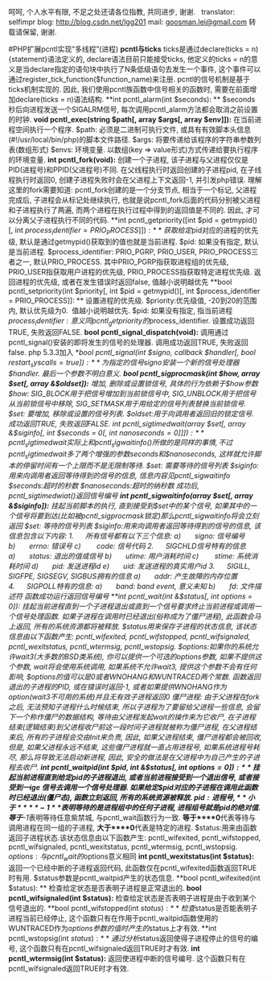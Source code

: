 呵呵, 个人水平有限, 不足之处还请各位指教, 共同进步, 谢谢.
 
translator: selfimpr
blog: http://blog.csdn.net/lgg201
mail: goosman.lei@gmail.com
转载请保留, 谢谢.
 

#PHP扩展pcntl实现”多线程”(进程)
**pcntl与ticks**
ticks是通过declare(ticks = n) {statement}语法定义的, declare语法目前只能接受ticks, 他定义的ticks = n的意义是当declare指定的语句块中执行了N条低级语句去发生一个事件, 这个事件可以通过register_tick_function($function_name)来注册.
pcntl的信号机制是基于ticks机制实现的. 因此, 我们使用pcntl族函数中信号相关的函数时, 需要在前面增加declare(ticks = n)语法结构.
**int pcntl_alarm(int
$seconds): **
$seconds秒后向进程发送一个SIGALRM信号, 每次调用pcntl_alarm方法都会取消之前设置的时钟.
**void pcntl_exec(string
$path[, array $args[, array $env]]):**
在当前进程空间执行一个程序. 
$path: 必须是二进制可执行文件, 或具有有效脚本头信息(#!/usr/local/bin/php)的脚本文件路径.
$args: 将要传递给该程序的字符串参数列表(数组形式)
$envs: 环境变量. 以数组(key => value形式)方式传递给要执行程序的环境变量.
**int
pcntl_fork(void):**
创建一个子进程, 该子进程与父进程仅仅是PID(进程号)和PPID(父进程号)不同.
在父线程执行时返回创建的子进程pid, 在子线程执行时返回0, 创建子进程失败时会在父进程上下文返回-1, 并引发php错误.
理解这里的fork需要知道: pcntl_fork创建的是一个分支节点, 相当于一个标记, 父进程完成后, 子进程会从标记处继续执行, 也就是说pcntl_fork后面的代码分别被父进程和子进程执行了两遍, 而两个进程在执行过程中得到的返回值是不同的. 因此, 才可以分离父子进程执行不同的代码.
**int
pcntl_getpriority([int $pid = getmypid()[, int $process_identifier =
PRIO_PROCESS]]): **
获取给定$pid对应的进程的优先级, 默认是通过getmypid()获取到的值也就是当前进程.
$pid: 如果没有指定, 默认是当前进程.
$process_identifier:
PRIO_PGRP, PRIO_USER, PRIO_PROCESS三者之一, 默认PRIO_PROCESS. 其中PRIO_PGRP指获取进程组的优先级, PRIO_USER指获取用户进程的优先级, PRIO_PROCESS指获取特定进程优先级.
返回进程的优先级, 或者在发生错误时返回false, 值越小说明越优先
**bool
pcntl_setpriority(int $priority[, int $pid = getmypid()[, int
$process_identifier = PRIO_PROCESS]]: **
设置进程的优先级.
$priority:优先级值, -20到20的范围内, 默认优先级为0.  值越小说明越优先.
$pid: 如果没有指定, 指当前进程
$process_identifier:意义同pcntl_getpriority的$process_identifier.
设置成功返回TRUE, 失败返回FALSE.
**bool
pcntl_signal_dispatch(void):**
调用通过pcntl_signal()安装的即将发生的信号的处理器.
调用成功返回TRUE, 失败返回false.
php
5.3.3加入
**bool
pcntl_signal(int $signo, callback $handler[, bool $restart_syscalls = true]):**
为指定的信号$signo安装一个新的信号处理器$handler.
最后一个参数不明白意义.
**bool
pcntl_sigprocmask(int $how, array $set[, array &$oldset]):**
增加, 删除或设置锁信号, 具体的行为依赖于$how参数
$how: SIG_BLOCK用于把信号增加到当前锁信号中, SIG_UNBLOCK用于把信号从当前锁信号中移除, SIG_SETMASK用于用给定的信号列表替换当前锁信号.
$set: 要增加, 移除或设置的信号列表.
$oldset:用于向调用者返回旧的锁定信号.
成功返回TRUE, 失败返回FALSE.
**int
pcntl_sigtimedwait(array $set[, array &$siginfo[, int $seconds = 0[, int
$nanoseconds = 0]]]):**
pcntl_sigtimedwait实际上和pcntl_sigwaitinfo()所做的是同样的事情, 不过pcntl_sigtimedwait多了两个增强的参数$seconds和$nanoseconds, 这样就允许脚本的停留时间有一个上限而不是无限制等待.
$set: 需要等待的信号列表
$siginfo:用来向调用者返回等待得到的信号的信息, 信息内容见pcntl_sigwaitinfo
$seconds:超时的秒数
$nanoseconds:超时的纳秒数
成功后, pcntl_sigtimedwiat()返回信号编号
**int
pcntl_sigwaitinfo(array $set[, array &$siginfo]):**
挂起当前脚本的执行, 直到接受到$set中的某个信号, 如果其中的一个信号将要到达(比如被pcntl_sigprocmask锁定)那么pcntl_sigwaitinfo将会立刻返回
$set: 等待的信号列表
$siginfo:用来向调用者返回等待得到的信号的信息, 该信息包含以下内容:
1.      所有信号都有以下三个信息:
a)       signo: 信号编号
b)       errno: 错误号
c)        code: 信号代码
2.      SIGCHLD信号特有的信息
a)       status: 退出的值或信号
b)       utime: 用户消耗时间
c)        stime: 系统消耗时间
d)       pid: 发送进程id
e)       uid: 发送进程的真实用户id
3.      SIGILL, SIGFPE, SIGSEGV, SIGBUS拥有的信息
a)       addr: 产生故障的内存位置
4.      SIGPOLL特有的信息:
a)       band: band event, 意义未知
b)       fd: 文件描述符
函数成功运行返回信号编号
**int
pcntl_wait(int &$status[, int *options = 0]):**
挂起当前进程直到一个子进程退出或直到一个信号要求终止当前进程或调用一个信号处理函数. 如果子进程在调用时已经退出(俗称成为了僵尸进程), 此函数会马上返回, 所有的系统资源都将被释放.
$status用来保存子进程的状态信息, 该状态信息由以下函数产生: pcntl_wifexited,
pcntl_wifstopped, pcntl_wifsignaled, pcntl_wexitstatus, pcntl_wtermsig,
pcntl_wstopsig.
$options:如果你的系统允许wait3(大多数的BSD类系统), 你可以提供一个可选的options参数, 如果不提供这个参数, wait将会使用系统调用, 如果系统不允许wait3, 提供这个参数不会有任何影响, $options的值可以是0或者WNOHANG和WUNTRACED两个常数.
函数返回退出的子进程的PID, 或在错误时返回-1, 或者如果提供WNOHANG作为option(wait3不可用的系统)并且无有效子进程返回0
僵尸进程: 由于父进程在fork之后, 无法预知子进程什么时候结束, 所以子进程为了要留给父进程一些信息, 会留下一个称作僵尸的数据结构, 等待由父进程发起wait的操作来为它收尸, 在子进程结束(逻辑结束)到父进程收尸前这一段时间子进程就被称为僵尸进程, 在父进程结束后, 所有的子进程会交由Init来负责, 因此, 如果父进程结束, 僵尸进程都会被回收, 但是, 如果父进程永远不结束, 这些僵尸进程就一直占用进程号, 如果系统进程号耗尽, 那么将导致无法启动新进程, 因此, 安全的做法是在父进程中为自己产生的子进程去收尸.
**int
pcntl_waitpid(int $pid, int &$status[, int $options = 0]):**
挂起当前进程直到给定$pid的子进程退出, 或者当前进程接受到一个退出信号, 或者接受到一ige 信号去调用一个信号处理器.
如果给定$pid对应的子进程在调用此函数时已经退出(僵尸态), 函数立刻返回, 所有的系统资源被释放.
$pid: 进程号, **小于****-1**表明等待的是进程组中的任何子进程, 进程组号就是$pid的绝对值. **等于****-1**表明等待任意紫禁城, 与pcntl_wait函数行为一致. **等于****0**代表等待与调用进程在同一组的子进程, **大于****0**代表是特定的进程.
$status:用来由函数返回子进程状态.该状态信息由以下函数产生:
pcntl_wifexited, pcntl_wifstopped, pcntl_wifsignaled, pcntl_wexitstatus,
pcntl_wtermsig, pcntl_wstopsig.
$options:与pcntl_wait的$options意义相同
**int
pcntl_wexitstatus(int $status):**
返回一个已经中断的子进程返回代码, 此函数仅在pcntl_wifexited函数返回TRUE时有用.
$status参数是pcntl_waitpid产生的状态信息.
**bool
pcntl_wifexited(int $status): **
检查给定状态是否表明子进程是正常退出的.
**bool
pcntl_wifsignaled(int $status):**
检查给定状态是否表明子进程是由于收到某个信号退出的.
**bool
pcntl_wifstopped(int $status):**
检查$status是否能表明子进程当前已经停止, 这个函数只有在作用于pcntl_waitpid函数使用的WUNTRACED作为$options参数的值时产生的$status上才有效.
**int pcntl_wstopsig(int
$status): **
通过分析$status返回使得子进程停止的信号的编号, 这个函数只有在pcntl_wifsignaled返回TRUE时才有效.
**int
pcntl_wtermsig(int $status):**
返回使进程中断的信号编号. 这个函数只有在pcntl_wifsignaled返回TRUE时才有效.
 
